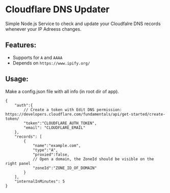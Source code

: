 # Cloudflare DNS Updater
Simple Node.js Service to check and update your Cloudfalre DNS records whenever your IP Adreess changes.

## Features:
- Supports for `A` and `AAAA`
- Depends on `https://www.ipify.org/`

## Usage:
Make a config.json file with all info (in root dir of app).
```
{
    "auth":{
        // Create a token with Edit DNS permission: https://developers.cloudflare.com/fundamentals/api/get-started/create-token/
        "token":"CLOUDFLARE_AUTH_TOKEN",
        "email": "CLOUDFLARE_EMAIL"
    },
    "records": [
        {
            "name":"example.com",
            "type":"A",
            "proxied":false,
            // Open a domain, the ZoneId should be visible on the right panel
            "zoneId":"ZONE_ID_OF_DOMAIN"
        }
    ],
    "internalInMinutes": 5
}
```

